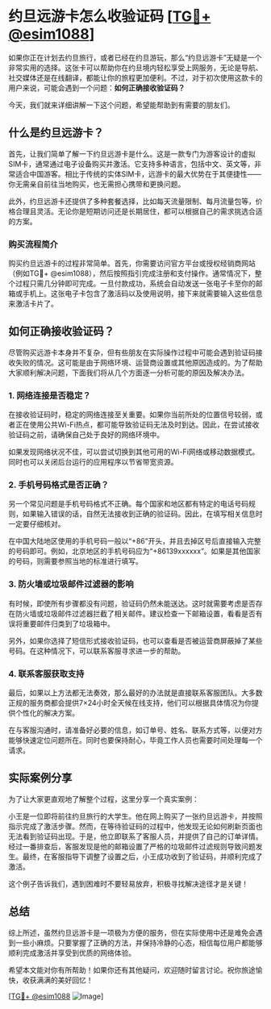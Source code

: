 # 约旦远游卡怎么收验证码 [[TG💪+ @esim1088](https://t.me/s/esim1088)]

如果你正在计划去约旦旅行，或者已经在约旦游玩，那么“约旦远游卡”无疑是一个非常实用的选择。这张卡可以帮助你在约旦境内轻松享受上网服务，无论是导航、社交媒体还是在线翻译，都能让你的旅程更加便利。不过，对于初次使用这款卡的用户来说，可能会遇到一个问题：**如何正确接收验证码？**

今天，我们就来详细讲解一下这个问题，希望能帮助到有需要的朋友们。

## 什么是约旦远游卡？

首先，让我们简单了解一下约旦远游卡是什么。这是一款专门为游客设计的虚拟SIM卡，通常通过电子设备购买并激活。它支持多种语言，包括中文、英文等，非常适合中国游客。相比于传统的实体SIM卡，远游卡的最大优势在于其便捷性——你无需亲自前往当地购买，也无需担心携带和更换问题。

此外，约旦远游卡还提供了多种套餐选择，比如每天流量限制、每月流量包等，价格合理且灵活。无论你是短期访问还是长期居住，都可以根据自己的需求挑选合适的方案。

### 购买流程简介

购买约旦远游卡的过程非常简单。首先，你需要访问官方平台或授权经销商网站（例如TG💪+ @esim1088），然后按照指引完成注册和支付操作。通常情况下，整个过程只需几分钟即可完成。一旦付款成功，系统会自动发送一张电子卡至你的邮箱或手机上。这张电子卡包含了激活码以及使用说明，接下来就需要输入这些信息来激活卡片了。

## 如何正确接收验证码？

尽管购买远游卡本身并不复杂，但有些朋友在实际操作过程中可能会遇到验证码接收失败的情况。这可能是由于网络环境、运营商设置或其他原因造成的。为了帮助大家顺利解决问题，下面我们将从几个方面逐一分析可能的原因及解决办法。

### 1. 网络连接是否稳定？

在接收验证码时，稳定的网络连接至关重要。如果你当前所处的位置信号较弱，或者正在使用公共Wi-Fi热点，都可能导致验证码无法及时到达。因此，在尝试接收验证码之前，请确保自己处于良好的网络环境中。

如果发现网络状况不佳，可以尝试切换到其他可用的Wi-Fi网络或移动数据模式。同时也可以关闭后台运行的应用程序以节省带宽资源。

### 2. 手机号码格式是否正确？

另一个常见问题是手机号码格式不正确。每个国家和地区都有特定的电话号码规则，如果输入错误的话，自然无法接收到正确的验证码。因此，在填写相关信息时一定要仔细核对。

在中国大陆地区使用的手机号码一般以“+86”开头，并且去掉区号后直接输入完整的号码即可。例如，北京地区的手机号码应为“+86139xxxxxx”。如果是其他国家的号码，则需要参照当地的标准进行填写。

### 3. 防火墙或垃圾邮件过滤器的影响

有时候，即使所有步骤都没有问题，验证码仍然未能送达。这时就需要考虑是否存在防火墙或垃圾邮件过滤器拦截了相关邮件。建议检查一下邮箱设置，看看是否有误将重要邮件归类到了垃圾箱中。

另外，如果你选择了短信形式接收验证码，也可以查看是否被运营商屏蔽掉了某些号码。在这种情况下，可以联系客服寻求进一步的帮助。

### 4. 联系客服获取支持

最后，如果以上方法都无法奏效，那么最好的办法就是直接联系客服团队。大多数正规的服务商都会提供7×24小时全天候在线支持，他们可以根据具体情况为你提供个性化的解决方案。

在与客服沟通时，请准备好必要的信息，如订单号、姓名、联系方式等，以便对方能够快速定位问题所在。同时也要保持耐心，毕竟工作人员也需要时间处理每一个请求。

## 实际案例分享

为了让大家更直观地了解整个过程，这里分享一个真实案例：

小王是一位即将前往约旦旅行的大学生。他在网上购买了一张约旦远游卡，并按照指示完成了激活步骤。然而，在等待验证码的过程中，他发现无论如何刷新页面也无法看到验证码出现。于是，他立即联系了客服人员，并提供了自己的订单详情。经过一番排查后，客服发现是他的邮箱设置了严格的垃圾邮件过滤规则导致问题发生。最终，在客服指导下调整了设置之后，小王成功收到了验证码，并顺利完成了激活。

这个例子告诉我们，遇到困难时不要轻易放弃，积极寻找解决途径才是关键！

## 总结

综上所述，虽然约旦远游卡是一项极为方便的服务，但在实际使用中还是难免会遇到一些小麻烦。只要掌握了正确的方法，并保持冷静的心态，相信每位用户都能够顺利完成激活并享受到优质的网络体验。

希望本文能对你有所帮助！如果你还有其他疑问，欢迎随时留言讨论。祝你旅途愉快，收获满满的美好回忆！

[[TG💪+ @esim1088](https://t.me/s/esim1088) ![Image](https://i.postimg.cc/4NQfJmqS/Snipaste-2025-05-13-00-14-12.png)]